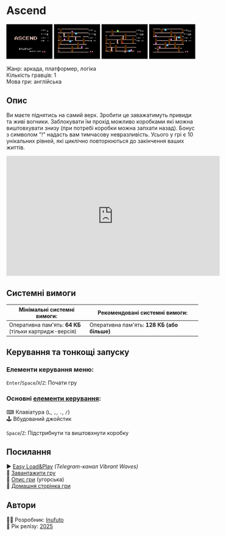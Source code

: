 # Ascend

<img src="screenshots/scrn_ascend_01.png" width="24%"> 
<img src="screenshots/scrn_ascend_02.png" width="24%"> 
<img src="screenshots/scrn_ascend_03.png" width="24%"> 
<img src="screenshots/scrn_ascend_04.png" width="24%">

Жанр: аркада, платформер, логіка  
Кількість гравців: 1  
Мова гри: англійська  


## Опис

Ви маєте піднятись на самий верх. Зробити це заважатимуть привиди та живі вогники. Заблокувати їм прохід можливо коробками які можна виштовхувати знизу (при потребі коробки можна запхати назад). Бонус з символом "!" надасть вам тимчасову невразливість. Усього у грі є 10 унікальних рівней, які циклічно повторюються до закінчення ваших життів.  

<iframe width="560" height="315" src="https://www.youtube.com/embed/EjB8vlGG4v8" title="YouTube video player" frameborder="0" allowfullscreen></iframe>

## Системні вимоги

|Мінімальні системні вимоги:|Рекомендовані системні вимоги:|
|---------------------------|------------------------------|
|Оперативна пам'ять: **64 КБ**<br>(тільки картридж-версія)|Оперативна пам'ять: **128 КБ (або більше)**|  

## Керування та тонкощі запуску
### Елементи керування меню:

`Enter`/`Space`/`X`/`Z`: Почати гру  

### Основні [елементи керування](../controllers.md):
⌨ Клавіатура (`L`, `,`, `.`, `/`)  
🕹 Вбудований джойстик  

`Space`/`Z`: Підстрибнути та виштовхнути коробку

## Посилання

▶ [Easy Load&Play](https://t.me/EP128k_Load_n_Play/785) *(Telegram-канал Vibrant Waves)*  
💾 [Завантажити гру](http://www.ep128.hu/Ep_Games/Prg/Ascend.rar)  
📃 [Опис гри](http://www.ep128.hu/Games/Ascend.htm) (угорська)  
🏡 [Домашня сторінка гри](http://inufuto.web.fc2.com/8bit/ascend/#ep64)

## Автори
👨‍💻 Розробник: [Inufuto](../../community/inufuto.md)  
📅 Рік релізу: [2025](../release_years/2025.md)  